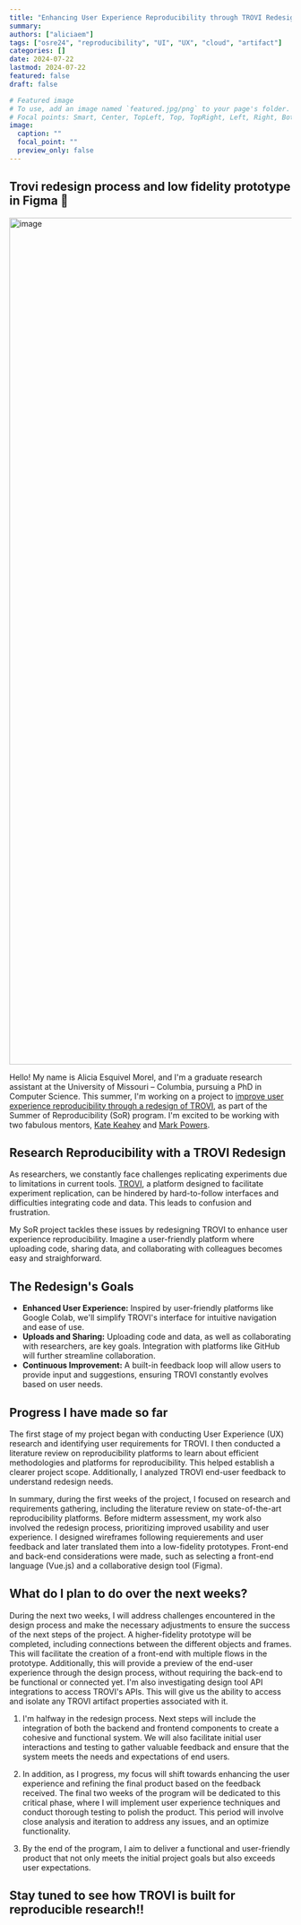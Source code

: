 ```yaml
---
title: "Enhancing User Experience Reproducibility through TROVI Redesign"
summary:
authors: ["aliciaem"]
tags: ["osre24", "reproducibility", "UI", "UX", "cloud", "artifact"]
categories: []
date: 2024-07-22
lastmod: 2024-07-22
featured: false
draft: false

# Featured image
# To use, add an image named `featured.jpg/png` to your page's folder.
# Focal points: Smart, Center, TopLeft, Top, TopRight, Left, Right, BottomLeft, Bottom, BottomRight.
image:
  caption: ""
  focal_point: ""
  preview_only: false
---
```


## Trovi redesign process and low fidelity prototype in Figma :rocket:

<img width="1512" alt="image" src="https://github.com/user-attachments/assets/31085ae6-47bf-4410-817f-c14e3a43d288">
<!-- <p style="text-align: center;">Trovi redesign process and low fidelity prototype in Figma.</p> -->


Hello! My name is Alicia Esquivel Morel, and I'm a graduate research assistant at the University of Missouri – Columbia, pursuing a PhD in Computer Science. This summer, I'm working on a project to [improve user experience reproducibility through a redesign of TROVI](https://ucsc-ospo.github.io/project/osre24/uchicago/trovi/), as part of the Summer of Reproducibility (SoR) program. I'm excited to be working with two fabulous mentors, [Kate Keahey](https://ucsc-ospo.github.io/author/kate-keahey/) and [Mark Powers](https://ucsc-ospo.github.io/author/mark-powers/).

## Research Reproducibility with a TROVI Redesign 

As researchers, we constantly face challenges replicating experiments due to limitations in current tools. [TROVI](https://chameleoncloud.readthedocs.io/en/latest/technical/sharing.html), a platform designed to facilitate experiment replication, can be hindered by hard-to-follow interfaces and difficulties integrating code and data. This leads to confusion and frustration.

My SoR project tackles these issues by redesigning TROVI to enhance user experience reproducibility. Imagine a user-friendly platform where uploading code, sharing data, and collaborating with colleagues becomes easy and straighforward.

## The Redesign's Goals

* **Enhanced User Experience:** Inspired by user-friendly platforms like Google Colab, we'll simplify TROVI's interface for intuitive navigation and ease of use.
* **Uploads and Sharing:** Uploading code and data, as well as collaborating with researchers, are key goals. Integration with platforms like GitHub will further streamline collaboration.
* **Continuous Improvement:** A built-in feedback loop will allow users to provide input and suggestions, ensuring TROVI constantly evolves based on user needs.


## Progress I have made so far

The first stage of my project began with conducting User Experience (UX) research and identifying user requirements for TROVI. I then conducted a literature review on reproducibility platforms to learn about efficient methodologies and platforms for reproducibility. This helped establish a clearer project scope. Additionally, I analyzed TROVI end-user feedback to understand redesign needs.

In summary, during the first weeks of the project, I focused on research and requirements gathering, including the literature review on state-of-the-art reproducibility platforms. Before midterm assessment, my work also involved the redesign process, prioritizing improved usability and user experience. I designed wireframes following requierements and user feedback and later translated them into a low-fidelity prototypes. Front-end and back-end considerations were made, such as selecting a front-end language (Vue.js) and a collaborative design tool (Figma).

## What do I plan to do over the next weeks?

During the next two weeks, I will address challenges encountered in the design process and make the necessary adjustments to ensure the success of the next steps of the project. A higher-fidelity prototype will be completed, including connections between the different objects and frames. This will facilitate the creation of a front-end with multiple flows in the prototype. Additionally, this will provide a preview of the end-user experience through the design process, without requiring the back-end to be functional or connected yet. I'm also investigating design tool API integrations to access TROVI's APIs. This will give us the ability to access and isolate any TROVI artifact properties associated with it.

1. I'm halfway in the redesign process. Next steps will include the integration of both the backend and frontend components to create a cohesive and functional system. We will also facilitate initial user interactions and testing to gather valuable feedback and ensure that the system meets the needs and expectations of end users.

2. In addition, as I progress, my focus will shift towards enhancing the user experience and refining the final product based on the feedback received. The final two weeks of the program will be dedicated to this critical phase, where I will implement user experience techniques and conduct thorough testing to polish the product. This period will involve close analysis and iteration to address any issues, and an optimize functionality.

3. By the end of the program, I aim to deliver a functional and user-friendly product that not only meets the initial project goals but also exceeds user expectations. 

## Stay tuned to see how TROVI is built for reproducible research!!


